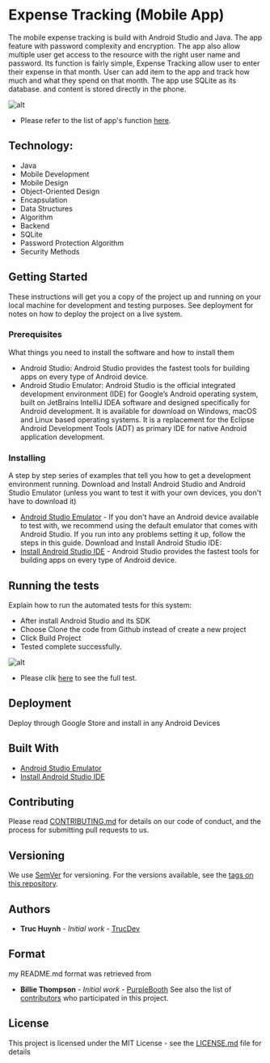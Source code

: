 # Expense Tracking (Mobile App)
The mobile expense tracking is build with Android Studio and Java. The app feature with password complexity and encryption. The app also allow multiple user get access to the resource with the right user name and password. Its function is fairly simple, Expense Tracking allow user to enter their expense in that month. User can add item to the app and track how much and what they spend on that month. The app use SQLite as its database. and content is stored directly in the phone.

![alt](https://github.com/jackyhuynh/MobileExpenseTracking/blob/main/src/picture/Index.PNG)

- Please refer to the list of app's function [here](https://github.com/jackyhuynh/AndroidTaskOrganizer/blob/main/src/TaskOrganizer-Report.pdf).

## Technology:
- Java
- Mobile Development
- Mobile Design
- Object-Oriented Design
- Encapsulation
- Data Structures
- Algorithm
- Backend
- SQLite
- Password Protection Algorithm
- Security Methods

## Getting Started
These instructions will get you a copy of the project up and running on your local machine for development and testing purposes. See deployment for notes on how to deploy the project on a live system.

### Prerequisites
What things you need to install the software and how to install them
- Android Studio: Android Studio provides the fastest tools for building apps on every type of Android device.
- Android Studio Emulator: Android Studio is the official integrated development environment (IDE) for Google’s Android operating system, built on JetBrains IntelliJ IDEA software and designed specifically for Android development. It is available for download on Windows, macOS and Linux based operating systems. It is a replacement for the Eclipse Android Development Tools (ADT) as primary IDE for native Android application development.

### Installing

A step by step series of examples that tell you how to get a development environment running.
Download and Install Android Studio and Android Studio Emulator (unless you want to test it with your own devices, you don't have to download it)
* [Android Studio Emulator](https://docs.expo.io/workflow/android-studio-emulator/) - If you don't have an Android device available to test with, we recommend using the default emulator that comes with Android Studio. If you run into any problems setting it up, follow the steps in this guide.
Download and Install Android Studio IDE:
* [Install Android Studio IDE](https://developer.android.com/studio) - Android Studio provides the fastest tools for building apps on every type of Android device.

## Running the tests
Explain how to run the automated tests for this system:
- After install Android Studio and its SDK
- Choose Clone the code from Github instead of create a new project
- Click Build Project
- Tested complete successfully.

![alt](https://github.com/jackyhuynh/MobileExpenseTracking/blob/main/src/picture/password.PNG)

- Please clik [here](https://github.com/jackyhuynh/AndroidTaskOrganizer/blob/main/src/TaskOrganizer-Report.pdf) to see the full test.

## Deployment

Deploy through Google Store and install in any Android Devices

## Built With

* [Android Studio Emulator](https://docs.expo.io/workflow/android-studio-emulator/)
* [Install Android Studio IDE](https://developer.android.com/studio)

## Contributing

Please read [CONTRIBUTING.md](https://gist.github.com/PurpleBooth/b24679402957c63ec426) for details on our code of conduct, and the process for submitting pull requests to us.

## Versioning

We use [SemVer](http://semver.org/) for versioning. For the versions available, see the [tags on this repository](https://github.com/your/project/tags). 

## Authors

* **Truc Huynh** - *Initial work* - [TrucDev](https://github.com/jackyhuynh)

## Format
my README.md format was retrieved from
* **Billie Thompson** - *Initial work* - [PurpleBooth](https://github.com/PurpleBooth)
See also the list of [contributors](https://github.com/your/project/contributors) who participated in this project.

## License

This project is licensed under the MIT License - see the [LICENSE.md](LICENSE.md) file for details



